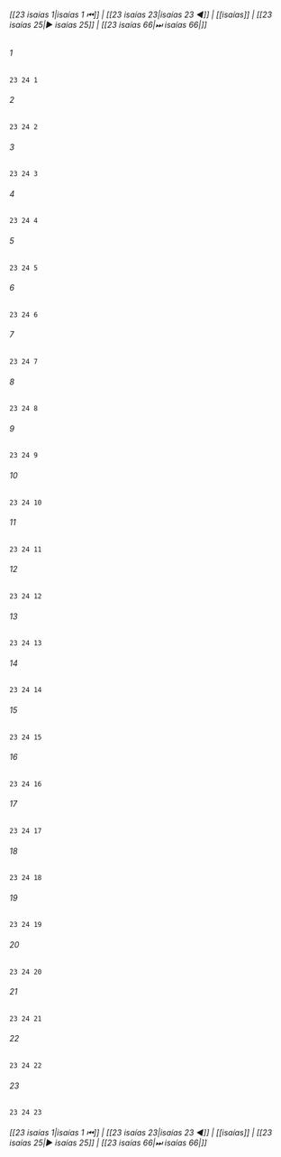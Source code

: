 
###### [[23 isaías 1|isaías 1 ⏮]] | [[23 isaías 23|isaías 23 ◀]] | [[isaías]] | [[23 isaías 25|▶ isaías 25]] | [[23 isaías 66|⏭ isaías 66|]]

###### 1
``` verse
23 24 1 
```
###### 2
``` verse
23 24 2 
```
###### 3
``` verse
23 24 3 
```
###### 4
``` verse
23 24 4 
```
###### 5
``` verse
23 24 5 
```
###### 6
``` verse
23 24 6 
```
###### 7
``` verse
23 24 7 
```
###### 8
``` verse
23 24 8 
```
###### 9
``` verse
23 24 9 
```
###### 10
``` verse
23 24 10 
```
###### 11
``` verse
23 24 11 
```
###### 12
``` verse
23 24 12 
```
###### 13
``` verse
23 24 13 
```
###### 14
``` verse
23 24 14 
```
###### 15
``` verse
23 24 15 
```
###### 16
``` verse
23 24 16 
```
###### 17
``` verse
23 24 17 
```
###### 18
``` verse
23 24 18 
```
###### 19
``` verse
23 24 19 
```
###### 20
``` verse
23 24 20 
```
###### 21
``` verse
23 24 21 
```
###### 22
``` verse
23 24 22 
```
###### 23
``` verse
23 24 23 
```

###### [[23 isaías 1|isaías 1 ⏮]] | [[23 isaías 23|isaías 23 ◀]] | [[isaías]] | [[23 isaías 25|▶ isaías 25]] | [[23 isaías 66|⏭ isaías 66|]]

